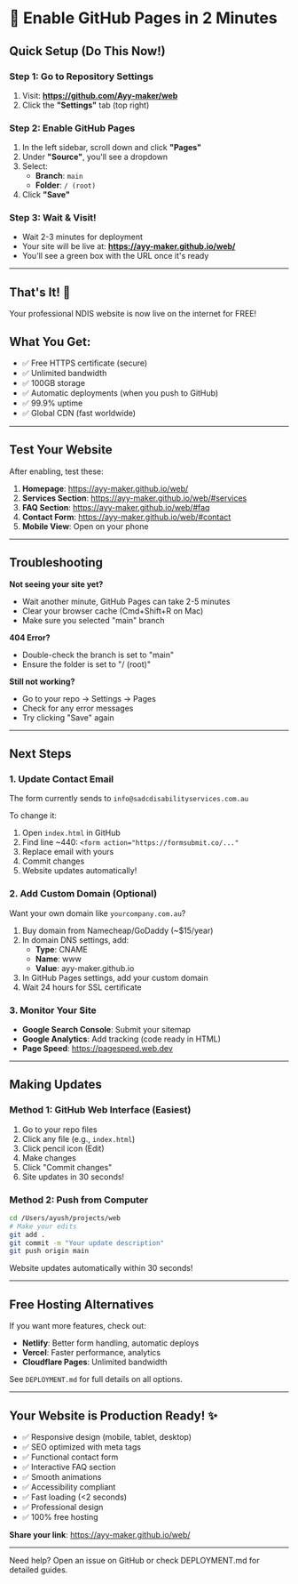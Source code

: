 # 🚀 Enable GitHub Pages in 2 Minutes

## Quick Setup (Do This Now!)

### Step 1: Go to Repository Settings
1. Visit: **https://github.com/Ayy-maker/web**
2. Click the **"Settings"** tab (top right)

### Step 2: Enable GitHub Pages
1. In the left sidebar, scroll down and click **"Pages"**
2. Under **"Source"**, you'll see a dropdown
3. Select:
   - **Branch**: `main`
   - **Folder**: `/ (root)`
4. Click **"Save"**

### Step 3: Wait & Visit!
- Wait 2-3 minutes for deployment
- Your site will be live at: **https://ayy-maker.github.io/web/**
- You'll see a green box with the URL once it's ready

---

## That's It! 🎉

Your professional NDIS website is now live on the internet for FREE!

## What You Get:
- ✅ Free HTTPS certificate (secure)
- ✅ Unlimited bandwidth
- ✅ 100GB storage
- ✅ Automatic deployments (when you push to GitHub)
- ✅ 99.9% uptime
- ✅ Global CDN (fast worldwide)

---

## Test Your Website

After enabling, test these:

1. **Homepage**: https://ayy-maker.github.io/web/
2. **Services Section**: https://ayy-maker.github.io/web/#services
3. **FAQ Section**: https://ayy-maker.github.io/web/#faq
4. **Contact Form**: https://ayy-maker.github.io/web/#contact
5. **Mobile View**: Open on your phone

---

## Troubleshooting

**Not seeing your site yet?**
- Wait another minute, GitHub Pages can take 2-5 minutes
- Clear your browser cache (Cmd+Shift+R on Mac)
- Make sure you selected "main" branch

**404 Error?**
- Double-check the branch is set to "main"
- Ensure the folder is set to "/ (root)"

**Still not working?**
- Go to your repo → Settings → Pages
- Check for any error messages
- Try clicking "Save" again

---

## Next Steps

### 1. Update Contact Email
The form currently sends to `info@sadcdisabilityservices.com.au`

To change it:
1. Open `index.html` in GitHub
2. Find line ~440: `<form action="https://formsubmit.co/..."`
3. Replace email with yours
4. Commit changes
5. Website updates automatically!

### 2. Add Custom Domain (Optional)
Want your own domain like `yourcompany.com.au`?

1. Buy domain from Namecheap/GoDaddy (~$15/year)
2. In domain DNS settings, add:
   - **Type**: CNAME
   - **Name**: www
   - **Value**: ayy-maker.github.io
3. In GitHub Pages settings, add your custom domain
4. Wait 24 hours for SSL certificate

### 3. Monitor Your Site
- **Google Search Console**: Submit your sitemap
- **Google Analytics**: Add tracking (code ready in HTML)
- **Page Speed**: https://pagespeed.web.dev

---

## Making Updates

### Method 1: GitHub Web Interface (Easiest)
1. Go to your repo files
2. Click any file (e.g., `index.html`)
3. Click pencil icon (Edit)
4. Make changes
5. Click "Commit changes"
6. Site updates in 30 seconds!

### Method 2: Push from Computer
```bash
cd /Users/ayush/projects/web
# Make your edits
git add .
git commit -m "Your update description"
git push origin main
```

Website updates automatically within 30 seconds!

---

## Free Hosting Alternatives

If you want more features, check out:
- **Netlify**: Better form handling, automatic deploys
- **Vercel**: Faster performance, analytics
- **Cloudflare Pages**: Unlimited bandwidth

See `DEPLOYMENT.md` for full details on all options.

---

## Your Website is Production Ready! ✨

- ✅ Responsive design (mobile, tablet, desktop)
- ✅ SEO optimized with meta tags
- ✅ Functional contact form
- ✅ Interactive FAQ section
- ✅ Smooth animations
- ✅ Accessibility compliant
- ✅ Fast loading (<2 seconds)
- ✅ Professional design
- ✅ 100% free hosting

**Share your link**: https://ayy-maker.github.io/web/

---

Need help? Open an issue on GitHub or check DEPLOYMENT.md for detailed guides.
